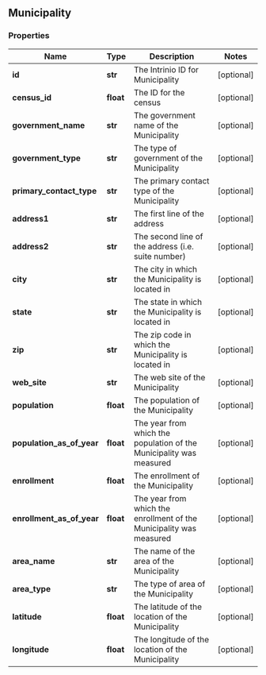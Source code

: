 ## Municipality

### Properties
Name | Type | Description | Notes
------------ | ------------- | ------------- | -------------
**id** | **str** | The Intrinio ID for Municipality | [optional] 
**census_id** | **float** | The ID for the census | [optional] 
**government_name** | **str** | The government name of the Municipality | [optional] 
**government_type** | **str** | The type of government of the Municipality | [optional] 
**primary_contact_type** | **str** | The primary contact type of the Municipality | [optional] 
**address1** | **str** | The first line of the address | [optional] 
**address2** | **str** | The second line of the address (i.e. suite number) | [optional] 
**city** | **str** | The city in which the Municipality is located in | [optional] 
**state** | **str** | The state in which the Municipality is located in | [optional] 
**zip** | **str** | The zip code in which the Municipality is located in | [optional] 
**web_site** | **str** | The web site of the Municipality | [optional] 
**population** | **float** | The population of the Municipality | [optional] 
**population_as_of_year** | **float** | The year from which the population of the Municipality was measured | [optional] 
**enrollment** | **float** | The enrollment of the Municipality | [optional] 
**enrollment_as_of_year** | **float** | The year from which the enrollment of the Municipality was measured | [optional] 
**area_name** | **str** | The name of the area of the Municipality | [optional] 
**area_type** | **str** | The type of area of the Municipality | [optional] 
**latitude** | **float** | The latitude of the location of the Municipality | [optional] 
**longitude** | **float** | The longitude of the location of the Municipality | [optional] 



